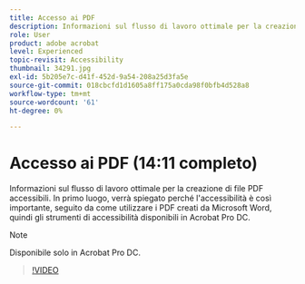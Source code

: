 ```yaml
---
title: Accesso ai PDF
description: Informazioni sul flusso di lavoro ottimale per la creazione di file PDF accessibili
role: User
product: adobe acrobat
level: Experienced
topic-revisit: Accessibility
thumbnail: 34291.jpg
exl-id: 5b205e7c-d41f-452d-9a54-208a25d3fa5e
source-git-commit: 018cbcfd1d1605a8ff175a0cda98f0bfb4d528a8
workflow-type: tm+mt
source-wordcount: '61'
ht-degree: 0%

---
```


# Accesso ai PDF (14:11 completo)

Informazioni sul flusso di lavoro ottimale per la creazione di file PDF accessibili. In primo luogo, verrà spiegato perché l&#39;accessibilità è così importante, seguito da come utilizzare i PDF creati da Microsoft Word, quindi gli strumenti di accessibilità disponibili in Acrobat Pro DC.

>[!NOTE]
>
>Disponibile solo in Acrobat Pro DC.

>[!VIDEO](https://video.tv.adobe.com/v/34291)
